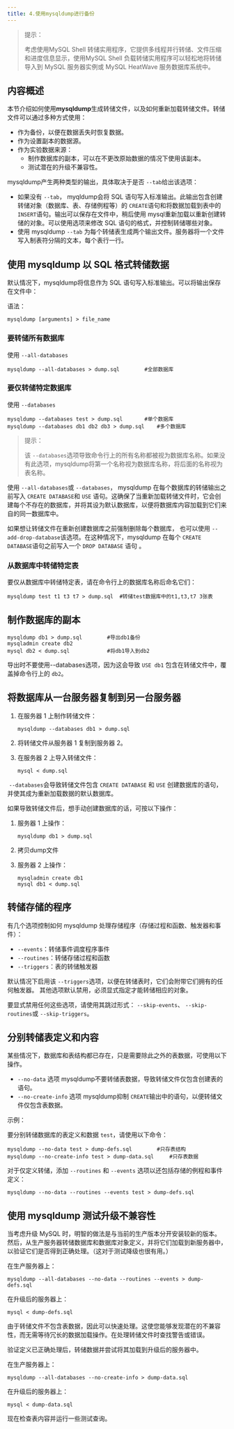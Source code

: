 ```yaml
---
title: 4.使用mysqldump进行备份
---
```

> 提示：
>
> 考虑使用MySQL Shell 转储实用程序，它提供多线程并行转储、文件压缩和进度信息显示，使用MySQL Shell 负载转储实用程序可以轻松地将转储导入到 MySQL 服务器实例或 MySQL HeatWave 服务数据库系统中。

## 内容概述

本节介绍如何使用**mysqldump**生成转储文件，以及如何重新加载转储文件。转储文件可以通过多种方式使用：

* 作为备份，以便在数据丢失时恢复数据。
* 作为设置副本的数据源。
* 作为实验数据来源：
  * 制作数据库的副本，可以在不更改原始数据的情况下使用该副本。
  * 测试潜在的升级不兼容性。

mysqldump产生两种类型的输出，具体取决于是否 `--tab`给出该选项：

* 如果没有 `--tab`， myqldump会将 SQL 语句写入标准输出。此输出包含创建转储对象（数据库、表、存储例程等）的 `CREATE`语句和将数据加载到表中的 `INSERT`语句。输出可以保存在文件中，稍后使用 mysql重新加载以重新创建转储的对象。可以使用选项来修改 SQL 语句的格式，并控制转储哪些对象。
* 使用 mysqldump `--tab` 为每个转储表生成两个输出文件。服务器将一个文件写入制表符分隔的文本，每个表行一行。

## 使用 mysqldump 以 SQL 格式转储数据

默认情况下，mysqldump将信息作为 SQL 语句写入标准输出。可以将输出保存在文件中：

语法：

```
mysqldump [arguments] > file_name
```

### 要转储所有数据库

使用 `--all-databases`

```
mysqldump --all-databases > dump.sql		#全部数据库
```

### 要仅转储特定数据库

使用 `--databases`

```
mysqldump --databases test > dump.sql		#单个数据库
mysqldump --databases db1 db2 db3 > dump.sql	#多个数据库
```

> 提示：
>
> 该 `--databases`选项导致命令行上的所有名称都被视为数据库名称。如果没有此选项，mysqldump将第一个名称视为数据库名称，将后面的名称视为表名称。

使用 `--all-databases`或 `--databases`， mysqldump 在每个数据库的转储输出之前写入 `CREATE DATABASE`和 `USE` 语句。这确保了当重新加载转储文件时，它会创建每个不存在的数据库，并将其设为默认数据库，以便将数据库内容加载到它们来自的同一数据库中。

如果想让转储文件在重新创建数据库之前强制删除每个数据库， 也可以使用 `--add-drop-database`该选项。在这种情况下，mysqldump 在每个 `CREATE DATABASE`语句之前写入一个 `DROP DATABASE` 语句 。

### 从数据库中转储特定表

要仅从数据库中转储特定表，请在命令行上的数据库名称后命名它们：

```
mysqldump test t1 t3 t7 > dump.sql	#转储test数据库中的t1,t3,t7 3张表
```

## 制作数据库的副本

```
mysqldump db1 > dump.sql		#导出db1备份
mysqladmin create db2
mysql db2 < dump.sql			#将db1导入到db2
```

导出时不要使用--databases选项，因为这会导致 `USE db1` 包含在转储文件中，覆盖掉命令行上的 `db2`。

## 将数据库从一台服务器复制到另一台服务器

1. 在服务器 1 上制作转储文件：

   ```
   mysqldump --databases db1 > dump.sql
   ```
2. 将转储文件从服务器 1 复制到服务器 2。
3. 在服务器 2 上导入转储文件：

   ```
   mysql < dump.sql
   ```

 `--databases`会导致转储文件包含 `CREATE DATABASE` 和 `USE` 创建数据库的语句，并使其成为重新加载数据的默认数据库。

如果导致转储文件后，想手动创建数据库的话，可按以下操作：

1. 服务器 1 上操作：

   ```
   mysqldump db1 > dump.sql
   ```
2. 拷贝dump文件
3. 服务器 2 上操作：

   ```
   mysqladmin create db1
   mysql db1 < dump.sql
   ```

## 转储存储的程序

有几个选项控制如何 mysqldump 处理存储程序（存储过程和函数、触发器和事件）：

* `--events`：转储事件调度程序事件
* `--routines`：转储存储过程和函数
* `--triggers`：表的转储触发器

默认情况下启用该 `--triggers`选项，以便在转储表时，它们会附带它们拥有的任何触发器。
其他选项默认禁用，必须显式指定才能转储相应的对象。

要显式禁用任何这些选项，请使用其跳过形式： `--skip-events`、 `--skip-routines`或 `--skip-triggers`。

## 分别转储表定义和内容

某些情况下，数据库和表结构都已存在，只是需要除此之外的表数据，可使用以下操作。

* `--no-data` 选项 mysqldump不要转储表数据，导致转储文件仅包含创建表的语句。
* `--no-create-info` 选项 mysqldump抑制 `CREATE`输出中的语句，以便转储文件仅包含表数据。

示例：

要分别转储数据库的表定义和数据 `test`，请使用以下命令：

```
mysqldump --no-data test > dump-defs.sql		#只存表结构
mysqldump --no-create-info test > dump-data.sql		#只存表数据
```

对于仅定义转储，添加 `--routines` 和 `--events` 选项以还包括存储的例程和事件定义：

```
mysqldump --no-data --routines --events test > dump-defs.sql
```

## 使用 mysqldump 测试升级不兼容性

当考虑升级 MySQL 时，明智的做法是与当前的生产版本分开安装较新的版本。然后，从生产服务器转储数据库和数据库对象定义，并将它们加载到新服务器中，以验证它们是否得到正确处理。（这对于测试降级也很有用。）

在生产服务器上：

```
mysqldump --all-databases --no-data --routines --events > dump-defs.sql
```

在升级后的服务器上：

```
mysql < dump-defs.sql
```

由于转储文件不包含表数据，因此可以快速处理。这使您能够发现潜在的不兼容性，而无需等待冗长的数据加载操作。在处理转储文件时查找警告或错误。

验证定义已正确处理后，转储数据并尝试将其加载到升级后的服务器中。

在生产服务器上：

```
mysqldump --all-databases --no-create-info > dump-data.sql
```

在升级后的服务器上：

```
mysql < dump-data.sql
```

现在检查表内容并运行一些测试查询。
